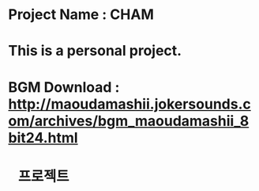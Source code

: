 # Project Name : CHAM
# This is a personal project.
# BGM Download : http://maoudamashii.jokersounds.com/archives/bgm_maoudamashii_8bit24.html
#    프로젝트
